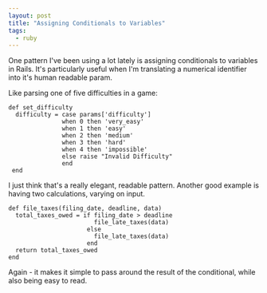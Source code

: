 ```yaml
---
layout: post
title: "Assigning Conditionals to Variables"
tags:
  - ruby
---
```



One pattern I've been using a lot lately is assigning conditionals to variables in Rails. It's particularly useful when I'm translating a numerical identifier into it's human readable param.

Like parsing one of five difficulties in a game:

```
def set_difficulty
  difficulty = case params['difficulty']
               when 0 then 'very_easy'
               when 1 then 'easy'
               when 2 then 'medium'
               when 3 then 'hard'
               when 4 then 'impossible'
               else raise "Invalid Difficulty"
               end
 end

```

I just think that's a really elegant, readable pattern. Another good example is having two calculations, varying on input.

```
def file_taxes(filing_date, deadline, data)
  total_taxes_owed = if filing_date > deadline
                        file_late_taxes(data)
                      else
                        file_late_taxes(data)
                      end
  return total_taxes_owed
end
```

Again - it makes it simple to pass around the result of the conditional, while also being easy to read.
